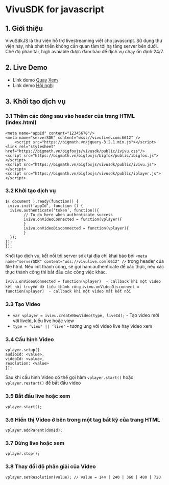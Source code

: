 # VivuSDK for javascript

## 1. Giới thiệu

VivuSdkJS là thư viện hỗ trợ livestreaming viết cho javascript. Sử dụng thư viện này, nhà phát triển không cần quan tâm tới hạ tầng server bên dưới. Chế độ phân tải, high avaiable được đảm bảo để dịch vụ chạy ổn định 24/7.
## 2. Live Demo
- Link demo [Quay](https://bigmath.vn/bigfoxjs/demo/sharescreen/main/live.html) [Xem](https://bigmath.vn/bigfoxjs/demo/sharescreen/main/view.html)
- Link demo [Hội nghị](https://bigmath.vn/bigfoxjs/demo/vvconference/main/index.html)
## 3. Khởi tạo dịch vụ
### 3.1 Thêm các dòng sau vào header của trang HTML (index.html)

```
<meta name="appId" content="12345678"/>
<meta name="serverSDK" content="wss://vivulive.com:6612" />
	<script src="https://bigmath.vn/jquery-3.2.1.min.js"></script>
<link rel="stylesheet" href="https://bigmath.vn/bigfoxjs/vivusdk/public/ivivu.css"/>
<script src="https://bigmath.vn/bigfoxjs/bigfox/public/ibigfox.js"></script>
<script src="https://bigmath.vn/bigfoxjs/vivusdk/public/ivivu.js"></script>
<script src="https://bigmath.vn/bigfoxjs/vivusdk/public/iplayer.js"></script>

```
### 3.2 Khởi tạo dịch vụ
```
$( document ).ready(function() {
 ivivu.init(‘appId’, function () {
  ivivu.authenticate(‘token’, function(){
        // To do here when authenticate success
        ivivu.onVideoConnected = function(vplayer){
        }
        ivivu.onVideoDisconnected = function(vplayer){
        }
  });
});
});

```
Khởi tạo dịch vụ, kết nối tới server sdk tại địa chỉ khai báo bởi ```<meta name="serverSDK" content="wss://vivulive.com:6612" />```  trong header của file html.
Nếu init thành công, sẽ gọi hàm authenticate để xác thực, nếu xác thực thành công thì bắt đầu các công việc khác.

```ivivu.onVideoConnected = function(vplayer)  - callback khi một video kết nối truyền dữ liệu thành công```
```ivivu.onVideoDisconnect = function(vplayer)  - callback khi một video mất kết nối ```

### 3.3 Tạo Video 

- ```var vplayer = ivivu.createNewVideo(type, liveId);``` - Tạo video mới với liveId, kiểu live hoặc view
- ```type = ‘view' || ‘live'``` - tương ứng với video live hay video xem
### 3.4 Cấu hình Video
```
vplayer.setup({
audioId: <value>,
videoId: <value>,
resolution: <value>
});
```
Sau khi cấu hình Video có thể gọi hàm ```vplayer.start()``` hoặc ``vplayer.restart()`` để bắt đầu video 
### 3.5 Bắt đầu live hoặc xem
```vplayer.start();```
### 3.6 Hiển thị Video ở bên trong một tag bất kỳ của trang HTML
```vplayer.addParent(domId);```
### 3.7 Dừng live hoặc xem
```vplayer.stop();```
 
### 3.8 Thay đổi độ phân giải của Video
```vplayer.setResolution(value); // value = 144 | 240 | 360 | 480 | 720```
